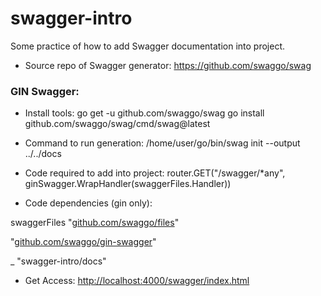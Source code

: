 # swagger-intro

Some practice of how to add Swagger documentation into project.

- Source repo of Swagger generator:
https://github.com/swaggo/swag

### GIN Swagger:

- Install tools: 
go get -u github.com/swaggo/swag
go install github.com/swaggo/swag/cmd/swag@latest

- Command to run generation:
/home/user/go/bin/swag init --output ../../docs

- Code required to add into project:
router.GET("/swagger/*any", ginSwagger.WrapHandler(swaggerFiles.Handler))

- Code dependencies (gin only):

swaggerFiles "[github.com/swaggo/files](http://github.com/swaggo/files)"

"[github.com/swaggo/gin-swagger](http://github.com/swaggo/gin-swagger)"

_ "swagger-intro/docs"

- Get Access:
[http://localhost:4000/swagger/index.html](http://localhost:4000/swagger/index.html)
